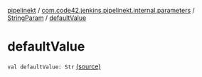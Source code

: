 [pipelinekt](../../index.md) / [com.code42.jenkins.pipelinekt.internal.parameters](../index.md) / [StringParam](index.md) / [defaultValue](./default-value.md)

# defaultValue

`val defaultValue: Str` [(source)](https://github.com/code42/pipelinekt/tree/master/internal/src/main/kotlin/com/code42/jenkins/pipelinekt/internal/parameters/StringParam.kt#L11)